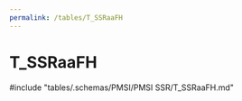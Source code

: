 ```yaml
---
permalink: /tables/T_SSRaaFH
---
```

# T\_SSRaaFH
<!-- SPDX-License-Identifier: MPL-2.0 -->

<!-- ATTENTION : Ne pas supprimer ou modifier la ligne ci-dessous -->
#include "tables/.schemas/PMSI/PMSI SSR/T_SSRaaFH.md"
<!-- ATTENTION : Ne pas supprimer ou modifier la ligne ci-dessus -->
